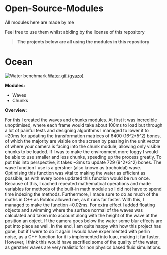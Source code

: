 # Open-Source-Modules

All modules here are made by me

Feel free to use them whilst abiding by the license of this repository


> __**The projects below are all using the modules in this repository**__

# Ocean
![Water benchmark](https://user-images.githubusercontent.com/81488914/113968432-fae08a80-982a-11eb-97db-2a99281fdfae.png)
[Water gif (gyazo)](https://i.gyazo.com/e5f71390cb16ed65216e265e9ca0b6ac.mp4)

**Modules:**
- Waves
- Chunks

**Overview:**

For this I created the waves and chunks modules. At first it was incredible unoptimised, where each frame would take about 100ms to load but through a lot of painful tests and designing algorithms I managed to lower it to ~20ms for updating the transformation matrices of  6400 (16^2\*5^2) bones, of which the majority are visible on the screen by passing in the unit vector of where your camera is facing into the chunk module, allowing only visible chunks to be loaded. If I was to make the environment more foggy I would be able to use smaller and less chunks, speeding up the process greatly. To put this into perspective, it takes ~3ms to update 729 (9^2\*3^2) bones.
The wave function I use is a gerstner (also known as trochoidal) wave. Optimising this function was vital to making the water as efficient as possible, as with every bone updated this function would be run once. Because of this, I cached repeated mathematical operations and made variables for methods of the built-in math module so I did not have to spend time indexing the methods. Furthermore, I made sure to do as much of the maths in C++ as Roblox allowed me, as it runs far faster. With this, I managed to make the function ~0.02ms.
For extra effect I added floating objects and swimming where the surface normal of the waves was calculated and taken into account along with the height of the wave at the position an object. If the camera goes below the water some blur effects are put into place as well.
In the end, I am quite happy with how this project has gone, but if I were to do it again I would have experimented with perlin noise, as a C++ function for it is implemented into luau, making it far faster. However, I think this would have sacrified some of the quality of the water, as gerstner waves are very realistic for non physics based fluid simulations.
